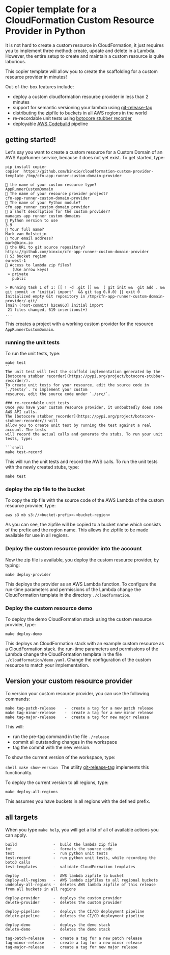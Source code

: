 Copier template for a CloudFormation Custom Resource Provider in Python
==============================================================
It is not hard to create a custom resource in CloudFormation, it just requires you
to implement three method: create, update and delete in a Lambda. However,
the entire setup to create and maintain a custom resource is quite laborious.

This copier template will allow you to create the scaffolding for a custom
resource provider in minutes!

Out-of-the-box features include:
- deploy a custom cloudformation resource provider in less than 2 minutes
- support for semantic versioning your lambda using [git-release-tag](https://github.com/binxio/git-release-tag)
- distributing the zipfile to buckets in all AWS regions in the world
- re-recordable unit tests using [botocore stubber recorder](https://pypi.org/project/botocore-stubber-recorder/)
- deployable [AWS Codebuild](https://aws.amazon.com/codebuild/) pipeline

## getting started!
Let's say you want to create a custom resource for a Custom Domain of an AWS AppRunner service,
because it does not yet exist. To get started, type:

```shell
pip install copier
copier  https://github.com/binxio/cloudformation-custom-provider-template /tmp/cfn-app-runner-custom-domain-provider

🎤 the name of your custom resource type?
AppRunnerCustomDomain
🎤 The name of your resource provider project?
cfn-app-runner-custom-domain-provider
🎤 The name of your Python module?
cfn_app_runner_custom_domain_provider
🎤 a short description for the custom provider?
manages app runner custom domains
🎤 Python version to use
3.9
🎤 Your full name?
Mark van Holsteijn
🎤 Your email address?
mark@binx.io
🎤 the URL to git source repository?
https://github.com/binxio/cfn-app-runner-custom-domain-provider
🎤 S3 bucket region
eu-west-1
🎤 Access to lambda zip files?
   (Use arrow keys)
 » private
   public

> Running task 1 of 1: [[ ! -d .git ]] &&  ( git init &&  git add . &&  git commit -m 'initial import'  && git tag 0.0.0) || exit 0
Initialized empty Git repository in /tmp/cfn-app-runner-custom-domain-provider/.git/
[main (root-commit) b2ce863] initial import
 21 files changed, 619 insertions(+)
...
````
This creates a project with a working custom provider for the resource `AppRunnerCustomDomain`.

### running the unit tests
To run the unit tests, type:
```shell
make test
``
The unit test will test the scaffold implementation generated by the [botocore stubber recorder](https://pypi.org/project/botocore-stubber-recorder/).
To create unit tests for your resource, edit the source code in `./tests/`. To implement your custom
resource, edit the source code under `./src/`.

### re-recordable unit tests
Once you have your custom resource provider, it undoubtedly does some AWS API calls.
The [botocore stubber recorder](https://pypi.org/project/botocore-stubber-recorder/) will
allow you to create unit test by running the test against a real account. The tests
will record the actual calls and generate the stubs. To run your unit tests, type:

```shell
make test-record
```
This will run the unit tests and record the AWS calls. To run the unit tests with the
newly created stubs, type:

```shell
make test
```


### deploy the zip file to the bucket
To copy the zip file with the source code of the AWS Lambda of the custom resource provider, type:
```shell
aws s3 mb s3://<bucket-prefix>-<bucket-region>
```
As you can see, the zipfile will be copied to a bucket name which consists of the prefix
and the region name.  This allows the zipfile to be made available for use in
all regions.

### Deploy the custom resource provider into the account
Now the zip file is available, you deploy the custom resource provider, by typing:
```shell
make deploy-provider
```
This deploys the provider as an AWS Lambda function. To configure
the run-time parameters and permissions of the Lambda change the CloudFormation
template in the directory `./cloudformation`.

### Deploy the custom resource demo
To deploy the demo CloudFormation stack using the custom resource provider, type:
```shell
make deploy-demo
```
This deploys an CloudFormation stack with an example custom resource as a CloudFormation stack.
the run-time parameters and permissions of the Lambda change the CloudFormation
template in the file `./cloudformation/demo.yaml`. Change the configuration of the custom
resource to match your implementation.


## Version your custom resource provider
To version your custom resource provider, you can use the following commands:

```text
make tag-patch-release    -  create a tag for a new patch release
make tag-minor-release    -  create a tag for a new minor release
make tag-major-release    -  create a tag for new major release
```

This will:
- run the pre-tag command in the file `./release`
- commit all outstanding changes in the workspace
- tag the commit with the new version.

To show the current version of the workspace, type:

``shell
make show-version
``
The utility [git-release-tag](https://github.com/binxio/git-release-tag)
implements this functionality.

To deploy the current version to all regions, type:

```shell
make deploy-all-regions
```
This assumes you have buckets in all regions with the defined prefix.


## all targets
When you type `make help`, you will get a list of all of available actions you can apply.

```text
build                -  build the lambda zip file
fmt                  -  formats the source code
test                 -  run python unit tests
test-record          -  run python unit tests, while recording the boto3 calls
test-templates       -  validate CloudFormation templates

deploy               -  AWS lambda zipfile to bucket
deploy-all-regions   -  AWS lambda zipfiles to all regional buckets
undeploy-all-regions -  deletes AWS lambda zipfile of this release from all buckets in all regions

deploy-provider      -  deploys the custom provider
delete-provider      -  deletes the custom provider

deploy-pipeline      -  deploys the CI/CD deployment pipeline
delete-pipeline      -  deletes the CI/CD deployment pipeline

deploy-demo          -  deploys the demo stack
delete-demo          -  deletes the demo stack

tag-patch-release    -  create a tag for a new patch release
tag-minor-release    -  create a tag for a new minor release
tag-major-release    -  create a tag for new major release
```

